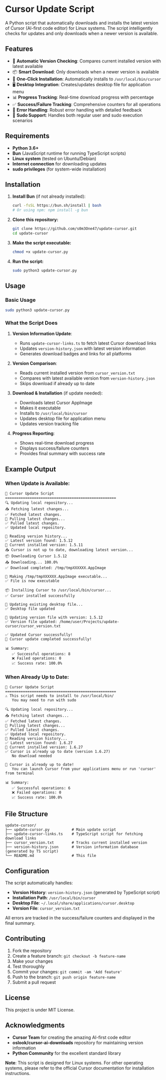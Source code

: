 # Cursor Update Script

A Python script that automatically downloads and installs the latest version of Cursor (AI-first code editor) for Linux systems. The script intelligently checks for updates and only downloads when a newer version is available.

## Features

- 🔄 **Automatic Version Checking**: Compares current installed version with latest available
- 📦 **Smart Download**: Only downloads when a newer version is available
- 🚀 **One-Click Installation**: Automatically installs to `/usr/local/bin/cursor`
- 🖥️ **Desktop Integration**: Creates/updates desktop file for application menu
- 📊 **Progress Tracking**: Real-time download progress with percentage
- ✅ **Success/Failure Tracking**: Comprehensive counters for all operations
- 🔧 **Error Handling**: Robust error handling with detailed feedback
- 🔐 **Sudo Support**: Handles both regular user and sudo execution scenarios

## Requirements

- **Python 3.6+**
- **Bun** (JavaScript runtime for running TypeScript scripts)
- **Linux system** (tested on Ubuntu/Debian)
- **Internet connection** for downloading updates
- **sudo privileges** (for system-wide installation)

## Installation

1. **Install Bun** (if not already installed):
   ```bash
   curl -fsSL https://bun.sh/install | bash
   # Or using npm: npm install -g bun
   ```

2. **Clone this repository:**
   ```bash
   git clone https://github.com/s0m3One47/update-cursor.git
   cd update-cursor
   ```

3. **Make the script executable:**
   ```bash
   chmod +x update-cursor.py
   ```

4. **Run the script:**
   ```bash
   sudo python3 update-cursor.py
   ```

## Usage

### Basic Usage

```bash
sudo python3 update-cursor.py
```

### What the Script Does

1. **Version Information Update**:
   - Runs `update-cursor-links.ts` to fetch latest Cursor download links
   - Updates `version-history.json` with latest version information
   - Generates download badges and links for all platforms

2. **Version Comparison**:
   - Reads current installed version from `cursor_version.txt`
   - Compares with latest available version from `version-history.json`
   - Skips download if already up to date

3. **Download & Installation** (if update needed):
   - Downloads latest Cursor AppImage
   - Makes it executable
   - Installs to `/usr/local/bin/cursor`
   - Updates desktop file for application menu
   - Updates version tracking file

4. **Progress Reporting**:
   - Shows real-time download progress
   - Displays success/failure counters
   - Provides final summary with success rate

## Example Output

### When Update is Available:
```
🚀 Cursor Update Script
==================================================
🔍 Updating local repository...
📥 Fetching latest changes...
✅ Fetched latest changes.
🔄 Pulling latest changes...
✅ Pulled latest changes.
✅ Updated local repository.

📖 Reading version history...
✅ Latest version found: 1.5.12
📖 Current installed version: 1.5.11
📥 Cursor is not up to date, downloading latest version...
📦 Downloading Cursor 1.5.12
📥 Downloading... 100.0%
✅ Download completed: /tmp/tmpXXXXXX.AppImage

🔧 Making /tmp/tmpXXXXXX.AppImage executable...
✅ File is now executable

📦 Installing Cursor to /usr/local/bin/cursor...
✅ Cursor installed successfully

📝 Updating existing desktop file...
✅ Desktop file updated

📝 Updating version file with version: 1.5.12
✅ Version file updated: /home/user/Projects/update-cursor/cursor_version.txt

✅ Updated Cursor successfully!
🎉 Cursor update completed successfully!

📊 Summary:
   ✅ Successful operations: 8
   ❌ Failed operations: 0
   📈 Success rate: 100.0%
```

### When Already Up to Date:
```
🚀 Cursor Update Script
==================================================
⚠️ This script needs to install to /usr/local/bin/
   You may need to run with sudo

🔍 Updating local repository...
📥 Fetching latest changes...
✅ Fetched latest changes.
🔄 Pulling latest changes...
✅ Pulled latest changes.
✅ Updated local repository.
📖 Reading version history...
✅ Latest version found: 1.6.27
📖 Current installed version: 1.6.27
✅ Cursor is already up to date (version 1.6.27)
   No download needed

🎉 Cursor is already up to date!
   You can launch Cursor from your applications menu or run 'cursor' from terminal

📊 Summary:
   ✅ Successful operations: 6
   ❌ Failed operations: 0
   📈 Success rate: 100.0%
```

## File Structure

```
update-cursor/
├── update-cursor.py          # Main update script
├── update-cursor-links.ts    # TypeScript script for fetching download links
├── cursor_version.txt        # Tracks current installed version
├── version-history.json      # Version information database (generated by TS script)
└── README.md                 # This file
```

## Configuration

The script automatically handles:
- **Version History**: `version-history.json` (generated by TypeScript script)
- **Installation Path**: `/usr/local/bin/cursor`
- **Desktop File**: `~/.local/share/applications/cursor.desktop`
- **Version File**: `cursor_version.txt`

All errors are tracked in the success/failure counters and displayed in the final summary.

## Contributing

1. Fork the repository
2. Create a feature branch: `git checkout -b feature-name`
3. Make your changes
4. Test thoroughly
5. Commit your changes: `git commit -am 'Add feature'`
6. Push to the branch: `git push origin feature-name`
7. Submit a pull request

## License

This project is under MIT License.

## Acknowledgments

- **Cursor Team** for creating the amazing AI-first code editor
- **oslook/cursor-ai-downloads** repository for maintaining version information
- **Python Community** for the excellent standard library

**Note**: This script is designed for Linux systems. For other operating systems, please refer to the official Cursor documentation for installation instructions.
